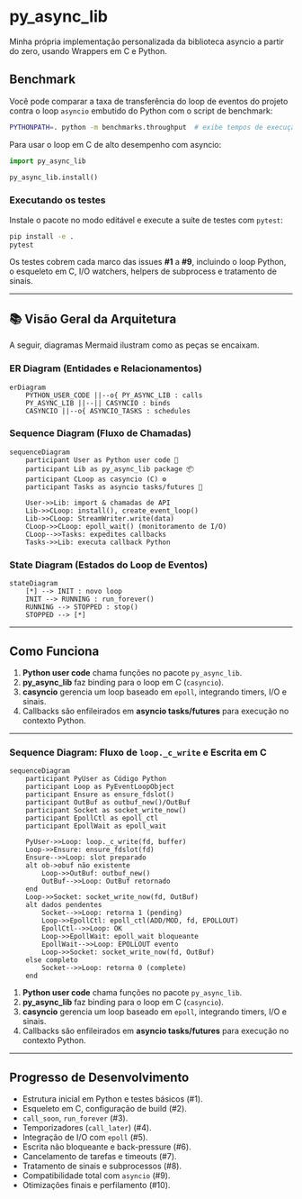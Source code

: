 # py\_async\_lib

Minha própria implementação personalizada da biblioteca asyncio a partir do zero, usando Wrappers em C e Python.

## Benchmark

Você pode comparar a taxa de transferência do loop de eventos do projeto contra o loop `asyncio` embutido do Python com o script de benchmark:

```bash
PYTHONPATH=. python -m benchmarks.throughput  # exibe tempos de execução em segundos
```

Para usar o loop em C de alto desempenho com asyncio:

```python
import py_async_lib

py_async_lib.install()
```

### Executando os testes

Instale o pacote no modo editável e execute a suíte de testes com `pytest`:

```bash
pip install -e .
pytest
```

Os testes cobrem cada marco das issues **#1** a **#9**, incluindo o loop Python, o esqueleto em C, I/O watchers, helpers de subprocess e tratamento de sinais.

---

## 📚 Visão Geral da Arquitetura

A seguir, diagramas Mermaid ilustram como as peças se encaixam.

### ER Diagram (Entidades e Relacionamentos)

```mermaid
erDiagram
    PYTHON_USER_CODE ||--o{ PY_ASYNC_LIB : calls
    PY_ASYNC_LIB ||--|| CASYNCIO : binds
    CASYNCIO ||--o{ ASYNCIO_TASKS : schedules
```

### Sequence Diagram (Fluxo de Chamadas)

```mermaid
sequenceDiagram
    participant User as Python user code 🐍
    participant Lib as py_async_lib package 📦
    participant CLoop as casyncio (C) ⚙️
    participant Tasks as asyncio tasks/futures 🔑

    User->>Lib: import & chamadas de API
    Lib->>CLoop: install(), create_event_loop()
    Lib->>CLoop: StreamWriter.write(data)
    CLoop->>CLoop: epoll_wait() (monitoramento de I/O)
    CLoop-->>Tasks: expedites callbacks
    Tasks->>Lib: executa callback Python
```

### State Diagram (Estados do Loop de Eventos)

```mermaid
stateDiagram
    [*] --> INIT : novo loop
    INIT --> RUNNING : run_forever()
    RUNNING --> STOPPED : stop()
    STOPPED --> [*]
```

---

## Como Funciona

1. **Python user code** chama funções no pacote `py_async_lib`.
2. **py\_async\_lib** faz binding para o loop em C (`casyncio`).
3. **casyncio** gerencia um loop baseado em `epoll`, integrando timers, I/O e sinais.
4. Callbacks são enfileirados em **asyncio tasks/futures** para execução no contexto Python.

---

### Sequence Diagram: Fluxo de `loop._c_write` e Escrita em C

```mermaid
sequenceDiagram
    participant PyUser as Código Python
    participant Loop as PyEventLoopObject
    participant Ensure as ensure_fdslot()
    participant OutBuf as outbuf_new()/OutBuf
    participant Socket as socket_write_now()
    participant EpollCtl as epoll_ctl
    participant EpollWait as epoll_wait

    PyUser->>Loop: loop._c_write(fd, buffer)
    Loop->>Ensure: ensure_fdslot(fd)
    Ensure-->>Loop: slot preparado
    alt ob->obuf não existente
        Loop->>OutBuf: outbuf_new()
        OutBuf-->>Loop: OutBuf retornado
    end
    Loop->>Socket: socket_write_now(fd, OutBuf)
    alt dados pendentes
        Socket-->>Loop: retorna 1 (pending)
        Loop->>EpollCtl: epoll_ctl(ADD/MOD, fd, EPOLLOUT)
        EpollCtl-->>Loop: OK
        Loop->>EpollWait: epoll_wait bloqueante
        EpollWait-->>Loop: EPOLLOUT evento
        Loop->>Socket: socket_write_now(fd, OutBuf)
    else completo
        Socket-->>Loop: retorna 0 (complete)
    end
```

1. **Python user code** chama funções no pacote `py_async_lib`.
2. **py\_async\_lib** faz binding para o loop em C (`casyncio`).
3. **casyncio** gerencia um loop baseado em `epoll`, integrando timers, I/O e sinais.
4. Callbacks são enfileirados em **asyncio tasks/futures** para execução no contexto Python.

---

## Progresso de Desenvolvimento

* Estrutura inicial em Python e testes básicos (#1).
* Esqueleto em C, configuração de build (#2).
* `call_soon`, `run_forever` (#3).
* Temporizadores (`call_later`) (#4).
* Integração de I/O com `epoll` (#5).
* Escrita não bloqueante e back-pressure (#6).
* Cancelamento de tarefas e timeouts (#7).
* Tratamento de sinais e subprocessos (#8).
* Compatibilidade total com `asyncio` (#9).
* Otimizações finais e perfilamento (#10).
